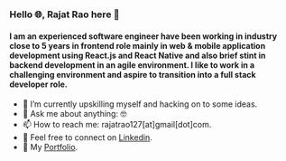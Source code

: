 ### Hello 🌐, Rajat Rao here 👋

#### I am an experienced software engineer have been working in industry close to 5 years in frontend role mainly in web & mobile application development using React.js and React Native and also brief stint in backend development in an agile environment. I like to work in a challenging environment and aspire to transition into a full stack developer role.

- 🔭 I’m currently upskilling myself and hacking on to some ideas.
- 💬 Ask me about anything: 🤓
- 📫 How to reach me: rajatrao127[at]gmail[dot]com.
- 🤝 Feel free to connect on [Linkedin](https://www.linkedin.com/in/rajatrao7).
- 💼 My [Portfolio](https://raobit.com).

